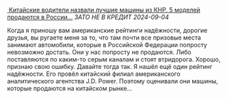 <!--2024-09-08 14:00:03-->
<div class="yb">
  <div class="inlbl text">
  <p class="table preview">
    <a class="trow nodecor" href="/posts.html?dzen/kitajskie_voditeli_nazvali_luchshie_mashiny_iz_knr_5_modelej_prodajutsya_v_rossii_dve_deshevle_lady">
      <img src="https://avatars.dzeninfra.ru/get-zen_doc/271828/pub_66d77c6b0798ed336baac2ba_66d77ffc8a07dc44b8d910e6/smart_crop_344x194" alt="">
    </a>
    <a class="trow nodecor" href="https://dzen.ru/a/Ztd8aweY7TNrqsK6?from=feed&utm_referrer=https%3A%2F%2Fzen.yandex.com&integration=site_desktop&place=export&secdata=CLDm9%2BObMiCUAVCFCmoFAZQBdSyQAQA%3D&clid=300&rid=553330357.1103.1725802062473.55420&referrer_clid=300&"><span class="inlbl">Китайские водители назвали лучшие машины из КНР. 5 моделей продаются в России...</span></a>
    <i class="trow smaller2"><span class="inlbl">ЗАТО НЕ В КРЕДИТ</span></i>
    <i class="trow smaller3">2024-09-04</i>
  </p>
  </div>
  <div class="inlbl text smaller1">Когда я приношу вам американские рейтинги надёжности, дорогие друзья, вы ругаете меня за то, что там почти все призовые места занимают автомобили, которые в Российской Федерации попросту невозможно достать. Они у нас попросту не продаются. Либо поставляются по каким-то серым каналам и стоят втридорога. Хорошо, признаю свою ошибку. Давайте тогда так. Я нашёл ещё один рейтинг надёжности. Его провёл китайский филиал американского аналитического агентства J.D. Power. Поэтому оценивали они машины, которые продаются на китайском рынке...</div>
</div>
